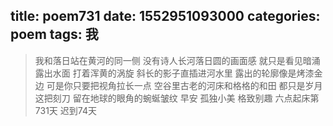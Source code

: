 title: poem731
date: 1552951093000
categories: poem
tags: 我
---
> 我和落日站在黄河的同一侧
没有诗人长河落日圆的画面感
就只是看见暗涌露出水面
打着浑黄的涡旋
斜长的影子直插进河水里
露出的轮廓像是烤漆金边
可是你只要把视角拉长一点
空谷里古老的河床和格格的和田
都只是岁月这把刻刀
留在地球的眼角的蜿蜒皱纹
早安
孤独小美
格致别趣
六点起床第731天 迟到74天